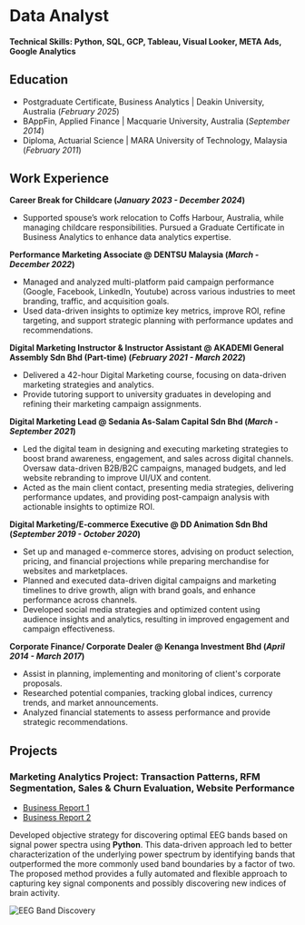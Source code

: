 # Data Analyst

#### Technical Skills: Python, SQL, GCP, Tableau, Visual Looker, META Ads, Google Analytics

## Education
- Postgraduate Certificate, Business Analytics | Deakin University, Australia (_February 2025_)								       		
- BAppFin, Applied Finance	| Macquarie University, Australia (_September 2014_)	 			        		
- Diploma, Actuarial Science | MARA University of Technology, Malaysia (_February 2011_)

## Work Experience
**Career Break for Childcare (_January 2023 - December 2024_)**
- Supported spouse’s work relocation to Coffs Harbour, Australia, while managing childcare responsibilities. Pursued a Graduate Certificate in Business Analytics to enhance data analytics expertise.

**Performance Marketing Associate @ DENTSU Malaysia (_March - December 2022_)**
- Managed and analyzed multi-platform paid campaign performance (Google, Facebook, LinkedIn, Youtube) across various industries to meet branding, traffic, and acquisition goals.
- Used data-driven insights to optimize key metrics, improve ROI, refine targeting, and support strategic planning with performance updates and recommendations.

**Digital Marketing Instructor & Instructor Assistant @ AKADEMI General Assembly Sdn Bhd (Part-time) (_February 2021 - March 2022_)**
- Delivered a 42-hour Digital Marketing course, focusing on data-driven marketing strategies and analytics.
- Provide tutoring support to university graduates in developing and refining their marketing campaign assignments.

**Digital Marketing Lead @ Sedania As-Salam Capital Sdn Bhd (_March - September 2021_)**
- Led the digital team in designing and executing marketing strategies to boost brand awareness, engagement, and sales across digital channels. Oversaw data-driven B2B/B2C campaigns, managed budgets, and led website rebranding to improve UI/UX and content.
- Acted as the main client contact, presenting media strategies, delivering performance updates, and providing post-campaign analysis with actionable insights to optimize ROI.

**Digital Marketing/E-commerce Executive @ DD Animation Sdn Bhd (_September 2019 - October 2020_)**
- Set up and managed e-commerce stores, advising on product selection, pricing, and financial projections while preparing merchandise for websites and marketplaces.
- Planned and executed data-driven digital campaigns and marketing timelines to drive growth, align with brand goals, and enhance performance across channels.
- Developed social media strategies and optimized content using audience insights and analytics, resulting in improved engagement and campaign effectiveness.
  
**Corporate Finance/ Corporate Dealer @ Kenanga Investment Bhd (_April 2014 - March 2017_)**
- Assist in planning, implementing and monitoring of client's corporate proposals.
- Researched potential companies, tracking global indices, currency trends, and market announcements.
- Analyzed financial statements to assess performance and provide strategic recommendations.
  
## Projects
### Marketing Analytics Project: Transaction Patterns, RFM Segmentation, Sales & Churn Evaluation, Website Performance
- [Business Report 1](https://drive.google.com/file/d/1tnHUmZp6Setcp2R5dFiHDbC09A0ccY6N/view](https://drive.google.com/file/d/10lH3q07kpEWSdL3VvsxR29en_GOl2Qqj/view))
- [Business Report 2](https://drive.google.com/file/d/1tnHUmZp6Setcp2R5dFiHDbC09A0ccY6N/view)

Developed objective strategy for discovering optimal EEG bands based on signal power spectra using **Python**. This data-driven approach led to better characterization of the underlying power spectrum by identifying bands that outperformed the more commonly used band boundaries by a factor of two. The proposed method provides a fully automated and flexible approach to capturing key signal components and possibly discovering new indices of brain activity.

![EEG Band Discovery](/assets/img/eeg_band_discovery.jpeg)
